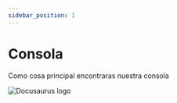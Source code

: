 ```yaml
---
sidebar_position: 1
---
```


# Consola

Como cosa principal encontraras nuestra consola

![Docusaurus logo](/img/docusaurus.png)


